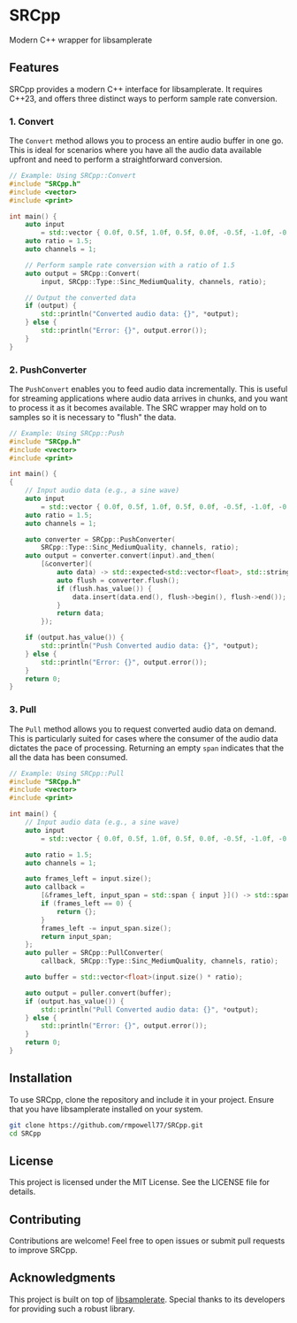 # SRCpp
Modern C++ wrapper for libsamplerate

## Features

SRCpp provides a modern C++ interface for libsamplerate.  It requires C++23, and offers three distinct ways to perform sample rate conversion.

### 1. Convert
The `Convert` method allows you to process an entire audio buffer in one go. This is ideal for scenarios where you have all the audio data available upfront and need to perform a straightforward conversion.

```cpp
// Example: Using SRCpp::Convert
#include "SRCpp.h"
#include <vector>
#include <print>

int main() {
    auto input
        = std::vector { 0.0f, 0.5f, 1.0f, 0.5f, 0.0f, -0.5f, -1.0f, -0.5f };
    auto ratio = 1.5;
    auto channels = 1;

    // Perform sample rate conversion with a ratio of 1.5
    auto output = SRCpp::Convert(
        input, SRCpp::Type::Sinc_MediumQuality, channels, ratio);

    // Output the converted data
    if (output) {
        std::println("Converted audio data: {}", *output);
    } else {
        std::println("Error: {}", output.error());
    }
}
```

### 2. PushConverter
The `PushConvert` enables you to feed audio data incrementally. This is useful for streaming applications where audio data arrives in chunks, and you want to process it as it becomes available.  The SRC wrapper may hold on to samples so it is necessary to "flush" the data.

```cpp
// Example: Using SRCpp::Push
#include "SRCpp.h"
#include <vector>
#include <print>

int main() {
{
    // Input audio data (e.g., a sine wave)
    auto input
        = std::vector { 0.0f, 0.5f, 1.0f, 0.5f, 0.0f, -0.5f, -1.0f, -0.5f };
    auto ratio = 1.5;
    auto channels = 1;

    auto converter = SRCpp::PushConverter(
        SRCpp::Type::Sinc_MediumQuality, channels, ratio);
    auto output = converter.convert(input).and_then(
        [&converter](
            auto data) -> std::expected<std::vector<float>, std::string> {
            auto flush = converter.flush();
            if (flush.has_value()) {
                data.insert(data.end(), flush->begin(), flush->end());
            }
            return data;
        });

    if (output.has_value()) {
        std::println("Push Converted audio data: {}", *output);
    } else {
        std::println("Error: {}", output.error());
    }
    return 0;
}
```

### 3. Pull
The `Pull` method allows you to request converted audio data on demand. This is particularly suited for cases where the consumer of the audio data dictates the pace of processing.  Returning an empty `span` indicates that the all the data has been consumed.

```cpp
// Example: Using SRCpp::Pull
#include "SRCpp.h"
#include <vector>
#include <print>

int main() {
    // Input audio data (e.g., a sine wave)
    auto input
        = std::vector { 0.0f, 0.5f, 1.0f, 0.5f, 0.0f, -0.5f, -1.0f, -0.5f };

    auto ratio = 1.5;
    auto channels = 1;

    auto frames_left = input.size();
    auto callback =
        [&frames_left, input_span = std::span { input }]() -> std::span<float> {
        if (frames_left == 0) {
            return {};
        }
        frames_left -= input_span.size();
        return input_span;
    };
    auto puller = SRCpp::PullConverter(
        callback, SRCpp::Type::Sinc_MediumQuality, channels, ratio);

    auto buffer = std::vector<float>(input.size() * ratio);

    auto output = puller.convert(buffer);
    if (output.has_value()) {
        std::println("Pull Converted audio data: {}", *output);
    } else {
        std::println("Error: {}", output.error());
    }
    return 0;
}
```

## Installation

To use SRCpp, clone the repository and include it in your project. Ensure that you have libsamplerate installed on your system.

```bash
git clone https://github.com/rmpowell77/SRCpp.git
cd SRCpp
```

## License

This project is licensed under the MIT License. See the LICENSE file for details.

## Contributing

Contributions are welcome! Feel free to open issues or submit pull requests to improve SRCpp.

## Acknowledgments

This project is built on top of [libsamplerate](http://www.mega-nerd.com/SRC/). Special thanks to its developers for providing such a robust library.
